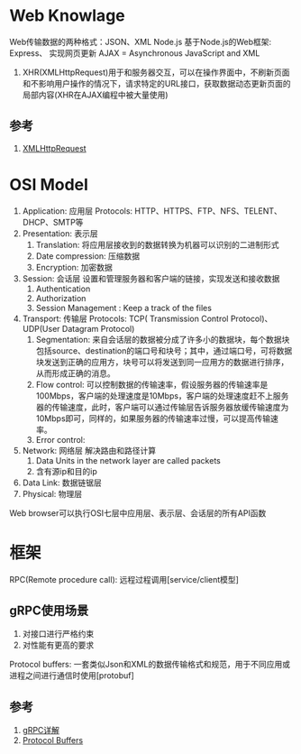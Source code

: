 # Web Knowlage

Web传输数据的两种格式：JSON、XML
Node.js
基于Node.js的Web框架: Express、
实现网页更新
AJAX = Asynchronous JavaScript and XML
1. XHR(XMLHttpRequest)用于和服务器交互，可以在操作界面中，不刷新页面和不影响用户操作的情况下，请求特定的URL接口，获取数据动态更新页面的局部内容(XHR在AJAX编程中被大量使用)

## 参考
1. [XMLHttpRequest](https://developer.mozilla.org/zh-CN/docs/Web/API/XMLHttpRequest)
# OSI Model
1. Application: 应用层 Protocols: HTTP、HTTPS、FTP、NFS、TELENT、DHCP、SMTP等
2. Presentation: 表示层
   1. Translation: 将应用层接收到的数据转换为机器可以识别的二进制形式
   2. Date compression: 压缩数据
   3. Encryption: 加密数据
3. Session: 会话层 设置和管理服务器和客户端的链接，实现发送和接收数据 
   1. Authentication
   2. Authorization
   3. Session Management : Keep a track of  the files 
4. Transport: 传输层 Protocols: TCP( Transmission Control  Protocol)、UDP(User  Datagram  Protocol)
   1. Segmentation: 来自会话层的数据被分成了许多小的数据块，每个数据块包括source、destination的端口号和块号；其中，通过端口号，可将数据块发送到正确的应用方，块号可以将发送到同一应用方的数据进行排序，从而形成正确的消息。
   2. Flow control: 可以控制数据的传输速率，假设服务器的传输速率是100Mbps，客户端的处理速度是10Mbps，客户端的处理速度赶不上服务器的传输速度，此时，客户端可以通过传输层告诉服务器放缓传输速度为10Mbps即可，同样的，如果服务器的传输速率过慢，可以提高传输速率。
   3. Error control: 
5. Network: 网络层 解决路由和路径计算
   1. Data Units in the network layer are called packets 
   2. 含有源ip和目的ip
6. Data Link: 数据链锯层
7. Physical: 物理层

Web browser可以执行OSI七层中应用层、表示层、会话层的所有API函数
# 框架
RPC(Remote procedure call): 远程过程调用[service/client模型]
## gRPC使用场景
1. 对接口进行严格约束
2. 对性能有更高的要求

Protocol buffers: 一套类似Json和XML的数据传输格式和规范，用于不同应用或进程之间进行通信时使用[protobuf]
## 参考
1. [gRPC详解](https://www.jianshu.com/p/9c947d98e192)
2. [Protocol Buffers](https://developers.google.com/protocol-buffers/docs/overview)
